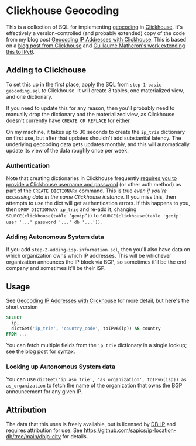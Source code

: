 # Clickhouse Geocoding

This is a collection of SQL for implementing
[geocoding](https://en.wikipedia.org/wiki/Internet_geolocation) in
[Clickhouse](https://clickhouse.com/).  It's effectively a
version-controlled (and probably extended) copy of the code from my
blog post [Geocoding IP Addresses with
Clickhouse](https://scottstuff.net/posts/2025/03/21/geocoding-ip-addresses-with-clickhouse/).
This is based on a [blog post from
Clickhouse](https://clickhouse.com/blog/geolocating-ips-in-clickhouse-and-grafana)
and [Guillaume Matheron's work extending this to
IPv6](https://blog.guillaumematheron.fr/2023/486/ip-based-geolocation-in-clickhouse-with-ipv6/).

## Adding to Clickhouse

To set this up in the first place, apply the SQL from
`step-1-basic-geocoding.sql` to Clickhouse.  It will create 3 tables,
one materialized view, and one dictionary.

If you need to update this for any reason, then you'll probably need
to manually drop the dictionary and the materialized view, as
Clickhouse doesn't currently have `CREATE OR REPLACE` for either.

On my machine, it takes up to 30 seconds to create the `ip_trie`
dictionary on first use, but after that updates shouldn't add
substantial latency.  The underlying geocoding data gets updates
monthly, and this will automatically update its view of the data
roughly once per week.

### Authentication

Note that creating dictionaries in Clickhouse frequently [requires you
to provide a Clickhouse username and
password](https://clickhouse.com/docs/sql-reference/statements/create/dictionary#create-a-dictionary-from-a-table-in-the-current-clickhouse-service)
(or other auth method) as part of the `CREATE DICTIONARY` command.
This is true *even if you're accessing data in the same Clickhouse
instance*.  If you miss this, then attempts to use the dict will get
authentication errors.  If this happens to you, then `DROP DICTIONARY
ip_trie` and re-add it, changing `SOURCE(clickhouse(table ‘geoip’))`
to `SOURCE(clickhouse(table 'geoip' user '...' password '...' db
'...'))`.

### Adding Autonomous System data

If you add `step-2-adding-isp-information.sql`, then you'll also have
data on which organization owns which IP addresses.  This will be
whichever organization announces the IP block via BGP, so sometimes
it'll be the end company and sometimes it'll be their ISP.

## Usage

See [Geocoding IP Addresses with
Clickhouse](https://scottstuff.net/posts/2025/03/21/geocoding-ip-addresses-with-clickhouse/)
for more detail, but here's the short version

```sql
SELECT
  ip,
  dictGet('ip_trie', 'country_code', toIPv6(ip)) AS country
FROM ...
```

You can fetch multiple fields from the `ip_trie` dictionary in a
single lookup; see the blog post for syntax.

### Looking up Autonomous System data

You can use `dictGet('ip_asn_trie', 'as_organization', toIPv6(isp)) as
as_organization` to fetch the name of the organization that owns the
BGP announcement for any given IP.

## Attribution

The data that this uses is freely available, but is licensed by
[DB-IP](https://db-ip.com) and requires attribution for use. See
https://github.com/sapics/ip-location-db/tree/main/dbip-city for
details.
